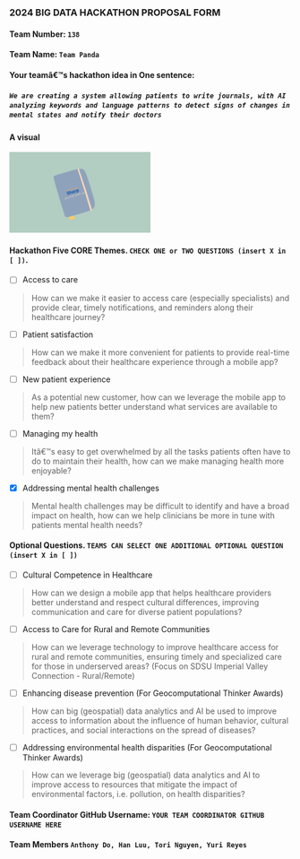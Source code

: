 ### 2024 BIG DATA HACKATHON PROPOSAL FORM

#### Team Number: `138`  

#### Team Name: `Team Panda`    
  
#### Your teamâ€™s hackathon idea in One sentence:
##### `We are creating a system allowing patients to write journals, with AI analyzing keywords and language patterns to detect signs of changes in mental states and notify their doctors`


#### A visual

<img height="10%" width="50%" alt="HDMA" src="visual.png"> 

<!--
#### Theme: Enhancing Healthcareâ€™s Digital Front Door
#### - Digital solutions to help increase access, manage health, and improve patient satisfaction along the healthcare journey -  
-->

#### Hackathon Five CORE Themes. `CHECK ONE or TWO QUESTIONS (insert X in [ ])`.
- [ ] Access to care
> How can we make it easier to access care (especially specialists) and provide clear, timely notifications, and reminders along their healthcare journey?
- [ ] Patient satisfaction
> How can we make it more convenient for patients to provide real-time feedback about their healthcare experience through a mobile app?
- [ ] New patient experience
> As a potential new customer, how can we leverage the mobile app to help new patients better understand what services are available to them?
- [ ] Managing my health
> Itâ€™s easy to get overwhelmed by all the tasks patients often have to do to maintain their health, how can we make managing health more enjoyable?
- [x] Addressing mental health challenges
> Mental health challenges may be difficult to identify and have a broad impact on health, how can we help clinicians be more in tune with patients mental health needs?

#### Optional Questions. `TEAMS CAN SELECT ONE ADDITIONAL OPTIONAL QUESTION (insert X in [ ])`
- [ ] Cultural Competence in Healthcare
> How can we design a mobile app that helps healthcare providers better understand and respect cultural differences, improving communication and care for diverse patient populations?
- [ ] Access to Care for Rural and Remote Communities
> How can we leverage technology to improve healthcare access for rural and remote communities, ensuring timely and specialized care for those in underserved areas? (Focus on SDSU Imperial Valley Connection - Rural/Remote)
- [ ] Enhancing disease prevention (For Geocomputational Thinker Awards)
> How can big (geospatial) data analytics and AI be used to improve access to information about the influence of human behavior, cultural practices, and social interactions on the spread of diseases?
- [ ] Addressing environmental health disparities (For Geocomputational Thinker Awards)
> How can we leverage big (geospatial) data analytics and AI to improve access to resources that mitigate the impact of environmental factors, i.e. pollution, on health disparities?


#### Team Coordinator GitHub Username: `YOUR TEAM COORDINATOR GITHUB USERNAME HERE`

#### Team Members `Anthony Do, Han Luu, Tori Nguyen, Yuri Reyes`

